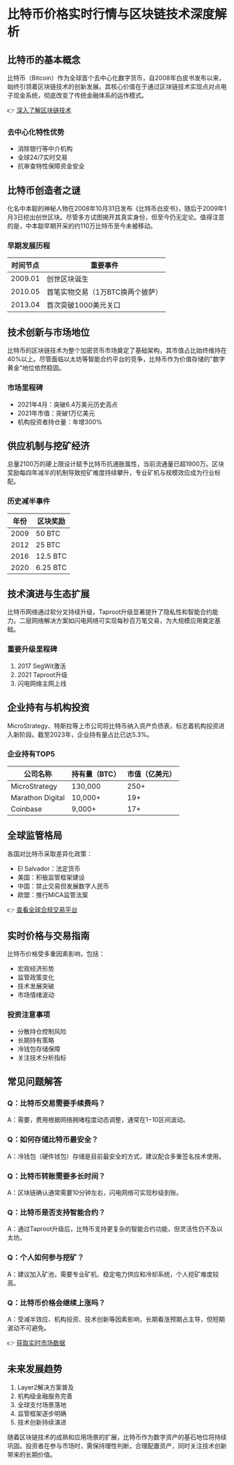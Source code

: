 # 比特币价格实时行情与区块链技术深度解析

## 比特币的基本概念
比特币（Bitcoin）作为全球首个去中心化数字货币，自2008年白皮书发布以来，始终引领着区块链技术的创新发展。其核心价值在于通过区块链技术实现点对点电子现金系统，彻底改变了传统金融体系的运作模式。

👉 [深入了解区块链技术](https://bit.ly/okx_welcome)

### 去中心化特性优势
- 消除银行等中介机构
- 全球24/7实时交易
- 抗审查特性保障资金安全

## 比特币创造者之谜
化名中本聪的神秘人物在2008年10月31日发布《比特币白皮书》，随后于2009年1月3日挖出创世区块。尽管多方试图揭开其真实身份，但至今仍无定论。值得注意的是，中本聪早期开采的约110万比特币至今未被移动。

### 早期发展历程
| 时间节点 | 重要事件 |
|---------|---------|
| 2009.01 | 创世区块诞生 |
| 2010.05 | 首笔实物交易（1万BTC换两个披萨） |
| 2013.04 | 首次突破1000美元关口 |

## 技术创新与市场地位
比特币的区块链技术为整个加密货币市场奠定了基础架构，其市值占比始终维持在40%以上。尽管面临以太坊等智能合约平台的竞争，比特币作为价值存储的"数字黄金"地位依然稳固。

### 市场里程碑
- 2021年4月：突破6.4万美元历史高点
- 2021年市值：突破1万亿美元
- 机构投资者持仓量：年增300%

## 供应机制与挖矿经济
总量2100万的硬上限设计赋予比特币抗通胀属性，当前流通量已超1900万。区块奖励每四年减半的机制导致挖矿难度持续攀升，专业矿机与规模效应成为行业标配。

### 历史减半事件
| 年份 | 区块奖励 |
|-----|---------|
| 2009 | 50 BTC |
| 2012 | 25 BTC |
| 2016 | 12.5 BTC |
| 2020 | 6.25 BTC |

## 技术演进与生态扩展
比特币网络通过软分叉持续升级，Taproot升级显著提升了隐私性和智能合约能力。二层网络解决方案如闪电网络可实现每秒百万笔交易，为大规模应用奠定基础。

### 重要升级里程碑
1. 2017 SegWit激活
2. 2021 Taproot升级
3. 闪电网络主网上线

## 企业持有与机构投资
MicroStrategy、特斯拉等上市公司将比特币纳入资产负债表，标志着机构投资进入新阶段。截至2023年，企业持有量占比已达5.3%。

### 企业持有TOP5
| 公司名称 | 持有量（BTC） | 市值（亿美元） |
|---------|---------------|---------------|
| MicroStrategy | 130,000 | 250+ |
| Marathon Digital | 10,000+ | 19+ |
| Coinbase | 9,000+ | 17+ |

## 全球监管格局
各国对比特币采取差异化政策：
- El Salvador：法定货币
- 美国：积极监管框架建设
- 中国：禁止交易但发展数字人民币
- 欧盟：推行MiCA监管法案

👉 [查看全球合规交易平台](https://bit.ly/okx_welcome)

## 实时价格与交易指南
比特币价格受多重因素影响，包括：
- 宏观经济形势
- 监管政策变化
- 技术发展突破
- 市场情绪波动

### 投资注意事项
- 分散持仓控制风险
- 长期持有策略
- 冷钱包存储保障
- 关注技术分析指标

## 常见问题解答
### Q：比特币交易需要手续费吗？
A：需要，费用根据网络拥堵程度动态调整，通常在$1-$10区间波动。

### Q：如何存储比特币最安全？
A：冷钱包（硬件钱包）存储是目前最安全的方式，建议配合多重签名技术使用。

### Q：比特币转账需要多长时间？
A：区块链确认通常需要10分钟左右，闪电网络可实现秒级到账。

### Q：比特币是否支持智能合约？
A：通过Taproot升级后，比特币支持更复杂的智能合约功能，但灵活性仍不及以太坊。

### Q：个人如何参与挖矿？
A：建议加入矿池，需要专业矿机、稳定电力供应和冷却系统，个人挖矿难度较高。

### Q：比特币价格会继续上涨吗？
A：受减半效应、机构投资、技术创新等因素影响，长期看涨预期占主导，但短期波动不可避免。

👉 [获取实时市场数据](https://bit.ly/okx_welcome)

## 未来发展趋势
1. Layer2解决方案普及
2. 机构级金融服务完善
3. 全球支付场景落地
4. 监管框架逐步明确
5. 技术创新持续演进

随着区块链技术的成熟和应用场景的扩展，比特币作为数字资产的基石地位将持续巩固。投资者在参与市场时，需保持理性判断，合理配置资产，同时关注技术创新带来的长期价值。